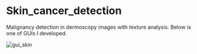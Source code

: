 # Skin_cancer_detection
Malignancy detection in dermoscopy images with texture analysis. Below is one of GUIs I developed.

![gui_skin](https://user-images.githubusercontent.com/16074792/53997554-7b36dd80-40f1-11e9-9d88-d7e40abee365.png)
